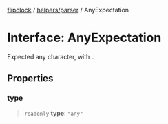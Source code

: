 [flipclock](../../../index.md) / [helpers/parser](../index.md) / AnyExpectation

# Interface: AnyExpectation

Expected any character, with `.`

## Properties

### type

> `readonly` **type**: `"any"`
